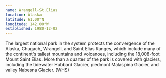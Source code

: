 ```yaml
---
name: Wrangell-St.Elias
location: Alaska
latitude: 61.00°N
longitude: 142.00°W
established: 1980-12-02
---
```


The largest national park in the system protects the convergence of the Alaska, Chugach, Wrangell, and Saint Elias Ranges, which include many of the continent's tallest mountains and volcanoes, including the 18,008-foot Mount Saint Elias. More than a quarter of the park is covered with glaciers, including the tidewater Hubbard Glacier, piedmont Malaspina Glacier, and valley Nabesna Glacier. (WHS)
